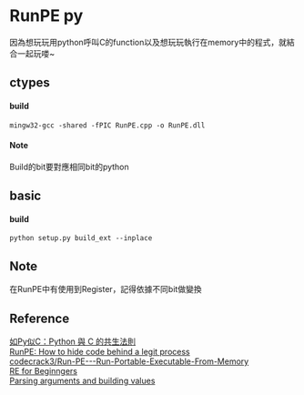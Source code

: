 # RunPE py

因為想玩玩用python呼叫C的function以及想玩玩執行在memory中的程式，就結合一起玩喽~

## ctypes

#### build

`mingw32-gcc -shared -fPIC RunPE.cpp -o RunPE.dll`  

#### Note

Build的bit要對應相同bit的python  

## basic

#### build

`python setup.py build_ext --inplace`  

## Note

在RunPE中有使用到Register，記得依據不同bit做變換  

## Reference

[如Py似C：Python 與 C 的共生法則](https://medium.com/pyladies-taiwan/如py似c-python-與-c-的共生法則-568add0ba5b8)  
[RunPE: How to hide code behind a legit process](https://www.adlice.com/runpe-hide-code-behind-legit-process/)  
[codecrack3/Run-PE---Run-Portable-Executable-From-Memory](https://github.com/codecrack3/Run-PE---Run-Portable-Executable-From-Memory)  
[RE for Beginngers](https://www.begin.re/the-workshop?fbclid=IwAR2pdyq8amDbqn2MNq8knMo73da6FZ_UHySEIBPQcTlPlaB4RTmZwOlEAtU)  
[Parsing arguments and building values](https://docs.python.org/3/c-api/arg.html)  
